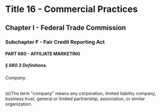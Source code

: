 
# Title 16 - Commercial Practices
## Chapter I - Federal Trade Commission
### Subchapter F - Fair Credit Reporting Act
#### PART 680 - AFFILIATE MARKETING
##### § 680.3 Definitions.
###### Company.

(e)The term "company" means any corporation, limited liability company, business trust, general or limited partnership, association, or similar organization.
